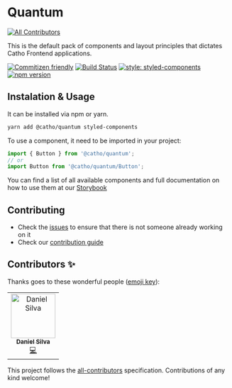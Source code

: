# Quantum
[![All Contributors](https://img.shields.io/badge/all_contributors-1-orange.svg?style=flat-square)](#contributors)

This is the default pack of components and layout principles that dictates Catho Frontend applications.

[![Commitizen friendly](https://img.shields.io/badge/commitizen-friendly-brightgreen.svg)](http://commitizen.github.io/cz-cli/)
[![Build Status](https://travis-ci.org/catho/quantum.svg?branch=master)](https://travis-ci.org/catho/quantum)
[![style: styled-components](https://img.shields.io/badge/style-%F0%9F%92%85%20styled--components-orange.svg?colorB=daa357&colorA=db748e)](https://github.com/styled-components/styled-components)
[![npm version](https://badge.fury.io/js/%40catho%2Fquantum.svg)](https://badge.fury.io/js/%40catho%2Fquantum)

## Instalation & Usage

It can be installed via npm or yarn.

```sh
yarn add @catho/quantum styled-components
```

To use a component, it need to be imported in your project:

```js
import { Button } from '@catho/quantum';
// or
import Button from '@catho/quantum/Button';
```

You can find a list of all available components and full documentation on how to use them at our [Storybook](https://catho.github.io/quantum/)

## Contributing

- Check the [issues](https://github.com/catho/quantum/issues) to ensure that there is not someone already working on it
- Check our [contribution guide](https://github.com/catho/quantum/blob/master/CONTRIBUTING.MD)

## Contributors ✨

Thanks goes to these wonderful people ([emoji key](https://allcontributors.org/docs/en/emoji-key)):

<!-- ALL-CONTRIBUTORS-LIST:START - Do not remove or modify this section -->
<!-- prettier-ignore-start -->
<!-- markdownlint-disable -->
<table>
  <tr>
    <td align="center"><a href="https://github.com/ddsilva"><img src="https://avatars1.githubusercontent.com/u/755101?v=4" width="100px;" alt="Daniel Silva"/><br /><sub><b>Daniel Silva</b></sub></a><br /><a href="https://github.com/catho/quantum/commits?author=ddsilva" title="Code">💻</a></td>
  </tr>
</table>

<!-- markdownlint-enable -->
<!-- prettier-ignore-end -->
<!-- ALL-CONTRIBUTORS-LIST:END -->

This project follows the [all-contributors](https://github.com/all-contributors/all-contributors) specification. Contributions of any kind welcome!